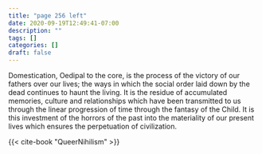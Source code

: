 ```yaml
---
title: "page 256 left"
date: 2020-09-19T12:49:41-07:00
description: ""
tags: []
categories: []
draft: false
---
```


Domestication, Oedipal to the core, is the process of the victory of our fathers over our lives; the ways in which the social order laid down by the dead continues to haunt the living. It is the residue of accumulated memories, culture and relationships which have been transmitted to us through the linear progression of time through the fantasy of the Child. It is this investment of the horrors of the past into the materiality of our present lives which ensures the perpetuation of civilization.

{{< cite-book "QueerNihilism" >}}
